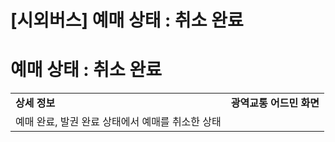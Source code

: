 # [시외버스] 예매 상태 : 취소 완료

**예매 상태 : 취소 완료**
=================

|  |  |
| --- | --- |
| **상세 정보** | **광역교통 어드민 화면** |
| 예매 완료, 발권 완료 상태에서 예매를 취소한 상태 |  |